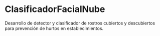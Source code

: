 # ClasificadorFacialNube
Desarrollo de detector y clasificador de rostros cubiertos y descubiertos para prevención de hurtos en establecimientos.
